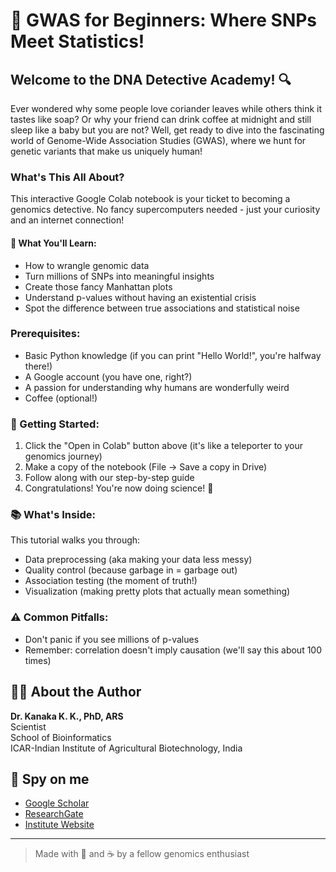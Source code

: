 # 🧬 GWAS for Beginners: Where SNPs Meet Statistics! 

## Welcome to the DNA Detective Academy! 🔍

Ever wondered why some people love coriander leaves while others think it tastes like soap? Or why your friend can drink coffee at midnight and still sleep like a baby but you are not? Well, get ready to dive into the fascinating world of Genome-Wide Association Studies (GWAS), where we hunt for genetic variants that make us uniquely human!

### What's This All About?

This interactive Google Colab notebook is your ticket to becoming a genomics detective. No fancy supercomputers needed - just your curiosity and an internet connection! 

#### 🎯 What You'll Learn:
- How to wrangle genomic data
- Turn millions of SNPs into meaningful insights
- Create those fancy Manhattan plots
- Understand p-values without having an existential crisis
- Spot the difference between true associations and statistical noise

### Prerequisites:
- Basic Python knowledge (if you can print "Hello World!", you're halfway there!)
- A Google account (you have one, right?)
- A passion for understanding why humans are wonderfully weird
- Coffee (optional!)

### 🚀 Getting Started:

1. Click the "Open in Colab" button above (it's like a teleporter to your genomics journey)
2. Make a copy of the notebook (File -> Save a copy in Drive)
3. Follow along with our step-by-step guide
4. Congratulations! You're now doing science! 🎉

### 📚 What's Inside:

This tutorial walks you through:
- Data preprocessing (aka making your data less messy)
- Quality control (because garbage in = garbage out)
- Association testing (the moment of truth!)
- Visualization (making pretty plots that actually mean something)

### ⚠️ Common Pitfalls:

- Don't panic if you see millions of p-values
- Remember: correlation doesn't imply causation (we'll say this about 100 times)

## 👨‍🔬 About the Author

**Dr. Kanaka K. K., PhD, ARS**  
Scientist  
School of Bioinformatics  
ICAR-Indian Institute of Agricultural Biotechnology, India

## 🔎 Spy on me
- [Google Scholar](https://scholar.google.com/citations?hl=en&user=0dQ7Sf8AAAAJ&view_op=list_works&sortby=pubdate)
- [ResearchGate](https://www.researchgate.net/profile/Kanaka-K-K/research)
- [Institute Website](https://iiab.icar.gov.in/staff/dr-kanaka-k-k/)


---
> Made with 💖 and ☕️ by a fellow genomics enthusiast
